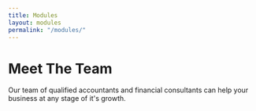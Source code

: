 ```yaml
---
title: Modules
layout: modules
permalink: "/modules/"
---
```


# Meet The Team

Our team of qualified accountants and financial consultants can help your business at any stage of it's growth.
